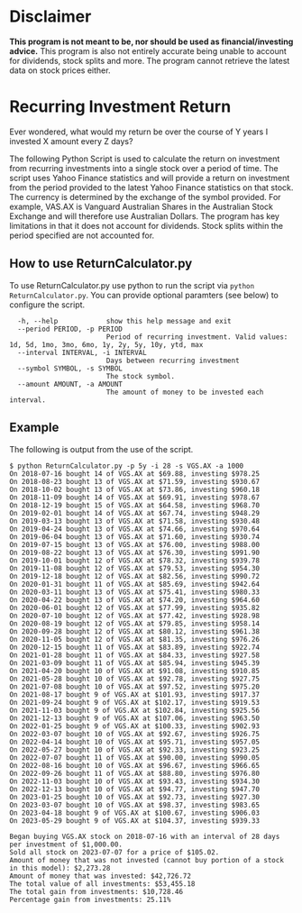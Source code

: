# Disclaimer
**This program is not meant to be, nor should be used as financial/investing advice.** This program is also not entirely accurate being unable to account for dividends, stock splits and more. The program cannot retrieve the latest data on stock prices either.

# Recurring Investment Return
Ever wondered, what would my return be over the course of Y years I invested X amount every Z days?

The following Python Script is used to calculate the return on investment from recurring investments into a single stock over a period of time. The script uses Yahoo Finance statistics and will provide a return on investment from the period provided to the latest Yahoo Finance statistics on that stock. The currency is determined by the exchange of the symbol provided. For example, VAS.AX is Vanguard Australian Shares in the Australian Stock Exchange and will therefore use Australian Dollars. The program has key limitations in that it does not account for dividends. Stock splits within the period specified are not accounted for.

## How to use ReturnCalculator.py
To use ReturnCalculator.py use python to run the script via `python ReturnCalculator.py`. You can provide optional paramters (see below) to configure the script.
```
  -h, --help            show this help message and exit
  --period PERIOD, -p PERIOD
                        Period of recurring investment. Valid values: 1d, 5d, 1mo, 3mo, 6mo, 1y, 2y, 5y, 10y, ytd, max
  --interval INTERVAL, -i INTERVAL
                        Days between recurring investment
  --symbol SYMBOL, -s SYMBOL
                        The stock symbol.
  --amount AMOUNT, -a AMOUNT
                        The amount of money to be invested each interval.
```

## Example
The following is output from the use of the script.
```
$ python ReturnCalculator.py -p 5y -i 28 -s VGS.AX -a 1000
On 2018-07-16 bought 14 of VGS.AX at $69.88, investing $978.25
On 2018-08-23 bought 13 of VGS.AX at $71.59, investing $930.67
On 2018-10-02 bought 13 of VGS.AX at $73.86, investing $960.18
On 2018-11-09 bought 14 of VGS.AX at $69.91, investing $978.67
On 2018-12-19 bought 15 of VGS.AX at $64.58, investing $968.70
On 2019-02-01 bought 14 of VGS.AX at $67.74, investing $948.29
On 2019-03-13 bought 13 of VGS.AX at $71.58, investing $930.48
On 2019-04-24 bought 13 of VGS.AX at $74.66, investing $970.64
On 2019-06-04 bought 13 of VGS.AX at $71.60, investing $930.74
On 2019-07-15 bought 13 of VGS.AX at $76.00, investing $988.00
On 2019-08-22 bought 13 of VGS.AX at $76.30, investing $991.90
On 2019-10-01 bought 12 of VGS.AX at $78.32, investing $939.78
On 2019-11-08 bought 12 of VGS.AX at $79.53, investing $954.30
On 2019-12-18 bought 12 of VGS.AX at $82.56, investing $990.72
On 2020-01-31 bought 11 of VGS.AX at $85.69, investing $942.64
On 2020-03-11 bought 13 of VGS.AX at $75.41, investing $980.33
On 2020-04-22 bought 13 of VGS.AX at $74.20, investing $964.60
On 2020-06-01 bought 12 of VGS.AX at $77.99, investing $935.82
On 2020-07-10 bought 12 of VGS.AX at $77.42, investing $928.98
On 2020-08-19 bought 12 of VGS.AX at $79.85, investing $958.14
On 2020-09-28 bought 12 of VGS.AX at $80.12, investing $961.38
On 2020-11-05 bought 12 of VGS.AX at $81.35, investing $976.26
On 2020-12-15 bought 11 of VGS.AX at $83.89, investing $922.74
On 2021-01-28 bought 11 of VGS.AX at $84.33, investing $927.58
On 2021-03-09 bought 11 of VGS.AX at $85.94, investing $945.39
On 2021-04-20 bought 10 of VGS.AX at $91.08, investing $910.85
On 2021-05-28 bought 10 of VGS.AX at $92.78, investing $927.75
On 2021-07-08 bought 10 of VGS.AX at $97.52, investing $975.20
On 2021-08-17 bought 9 of VGS.AX at $101.93, investing $917.37
On 2021-09-24 bought 9 of VGS.AX at $102.17, investing $919.53
On 2021-11-03 bought 9 of VGS.AX at $102.84, investing $925.56
On 2021-12-13 bought 9 of VGS.AX at $107.06, investing $963.50
On 2022-01-25 bought 9 of VGS.AX at $100.33, investing $902.93
On 2022-03-07 bought 10 of VGS.AX at $92.67, investing $926.75
On 2022-04-14 bought 10 of VGS.AX at $95.71, investing $957.05
On 2022-05-27 bought 10 of VGS.AX at $92.33, investing $923.25
On 2022-07-07 bought 11 of VGS.AX at $90.00, investing $990.05
On 2022-08-16 bought 10 of VGS.AX at $96.67, investing $966.65
On 2022-09-26 bought 11 of VGS.AX at $88.80, investing $976.80
On 2022-11-03 bought 10 of VGS.AX at $93.43, investing $934.30
On 2022-12-13 bought 10 of VGS.AX at $94.77, investing $947.70
On 2023-01-25 bought 10 of VGS.AX at $92.73, investing $927.30
On 2023-03-07 bought 10 of VGS.AX at $98.37, investing $983.65
On 2023-04-18 bought 9 of VGS.AX at $100.67, investing $906.03
On 2023-05-29 bought 9 of VGS.AX at $104.37, investing $939.33

Began buying VGS.AX stock on 2018-07-16 with an interval of 28 days per investment of $1,000.00.
Sold all stock on 2023-07-07 for a price of $105.02.
Amount of money that was not invested (cannot buy portion of a stock in this model): $2,273.28
Amount of money that was invested: $42,726.72
The total value of all investments: $53,455.18
The total gain from investments: $10,728.46
Percentage gain from investments: 25.11%
```